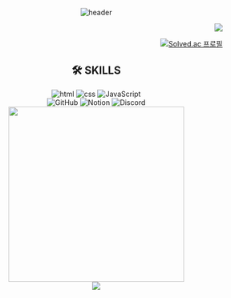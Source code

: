 

<div align="center">


![header](https://capsule-render.vercel.app/api?type=waving&color=gradient&height=250&customColorList=15&section=header&text=Jeongeum&fontAlignY=40&fontSize=100&descAlignY=65&animation=twinkling)                                               
  
 <div align="right">
    <a href="https://hits.seeyoufarm.com">
    <img src="https://hits.seeyoufarm.com/api/count/incr/badge.svg?url=https%3A%2F%2Fgithub.com%2FJeongeum&count_bg=%234778BE&title_bg=%23555555&icon=&icon_color=%23E7E7E7&title=Profile+Viewers&edge_flat=true"/>
    </a>
    
[![Solved.ac
프로필](http://mazassumnida.wtf/api/mini/generate_badge?boj=dkswjddma)](https://solved.ac/dkswjddma)
</div>


  <h2>🛠 SKILLS</h2> 
  
  <img alt="html" src="https://img.shields.io/badge/HTML5-E54C21.svg?&style=for-the-badge&logo=HTML5&logoColor=white"/>
  <img alt="css" src="https://img.shields.io/badge/CSS3-264DE4.svg?&style=for-the-badge&logo=CSS3&logoColor=white"/>
  <img alt="JavaScript" src="https://img.shields.io/badge/JavaScript-F7DF1E.svg?&style=for-the-badge&logo=JavaScript&logoColor=black"/>
  <br>
  <img alt="GitHub" src="https://img.shields.io/badge/GitHub-181717?&style=for-the-badge&logo=GitHub&logoColor=white"/></a>
  <img alt="Notion" src="https://img.shields.io/badge/Notion-000000?&style=for-the-badge&logo=Notion&logoColor=white"/></a>
  <img alt="Discord" src="https://img.shields.io/badge/Discord-5865F2?&style=for-the-badge&logo=Discord&logoColor=white"/></a>

<br>

<div><img width="350" src="https://github-readme-stats.vercel.app/api?username=Jeongeum&show_icons=true&theme=graywhite&exclude_repo=Mac-Settings,Jeongeum,Jeongeum.github.io"/></div>

<div><img src="https://github-readme-stats.vercel.app/api/top-langs/?username=Jeongeum&layout=compact&theme=graywhite&exclude_repo=Mac-Settings,Jeongeum,Jeongeum.github.io"/></div>

  
</div>

<!-- 
**Jeongeum/Jeongeum** is a ✨ _special_ ✨ repository because its `README.md` (this file) appears on your GitHub profile.

Here are some ideas to get you started:

- 🔭 I’m currently working on ...
- 🌱 I’m currently learning ...
- 👯 I’m looking to collaborate on ...
- 🤔 I’m looking for help with ...
- 💬 Ask me about ...
- 📫 How to reach me: ...
- 😄 Pronouns: ...
- ⚡ Fun fact: ...
-->
